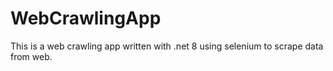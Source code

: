 # WebCrawlingApp 
This is a web crawling app written with .net 8 using selenium to scrape data from web.

